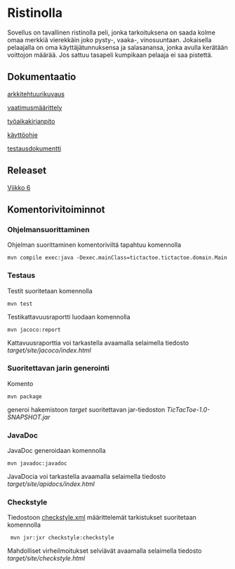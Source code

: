  # <h1> Ristinolla  
Sovellus on tavallinen ristinolla peli, jonka tarkoituksena on saada kolme omaa merkkiä vierekkäin joko pysty-, vaaka-, vinosuuntaan. Jokaisella pelaajalla on oma käyttäjätunnuksensa ja salasanansa, jonka avulla kerätään voittojon määrää. Jos sattuu tasapeli kumpikaan pelaaja ei saa pistettä.

## Dokumentaatio  
[arkkitehtuurikuvaus](https://github.com/joku-johku/ot-harjoitustyo3/blob/master/dokumentaatio/arkkitehtuuri.md)  

[vaatimusmäärittely](http://github.com/joku-johku/ot-harjoitustyo3/blob/master/dokumentaatio/vaatimusmaarittely.md)  

[työaikakirjanpito](http://github.com/joku-johku/ot-harjoitustyo3/blob/master/dokumentaatio/tuntikirjanpito.md)  

[käyttöohje](https://github.com/joku-johku/ot-harjoitustyo3/blob/master/dokumentaatio/kayttoohje.md)  

[testausdokumentti](https://github.com/joku-johku/ot-harjoitustyo3/blob/master/dokumentaatio/testausdokumentti.md)

## Releaset  
[Viikko 6](https://github.com/joku-johku/ot-harjoitustyo3/releases)

## Komentorivitoiminnot  

### Ohjelmansuorittaminen  
Ohjelman suorittaminen komentoriviltä tapahtuu komennolla  

```
mvn compile exec:java -Dexec.mainClass=tictactoe.tictactoe.domain.Main  
```

### Testaus  
Testit suoritetaan komennolla

```
mvn test
```

Testikattavuusraportti luodaan komennolla

```
mvn jacoco:report
```

Kattavuusraporttia voi tarkastella avaamalla selaimella tiedosto _target/site/jacoco/index.html_

### Suoritettavan jarin generointi

Komento

```
mvn package
```

generoi hakemistoon _target_ suoritettavan jar-tiedoston _TicTacToe-1.0-SNAPSHOT.jar_

### JavaDoc

JavaDoc generoidaan komennolla

```
mvn javadoc:javadoc
```

JavaDocia voi tarkastella avaamalla selaimella tiedosto _target/site/apidocs/index.html_

### Checkstyle

Tiedostoon [checkstyle.xml]() määrittelemät tarkistukset suoritetaan komennolla

```
 mvn jxr:jxr checkstyle:checkstyle
```

Mahdolliset virheilmoitukset selviävät avaamalla selaimella tiedosto _target/site/checkstyle.html_

